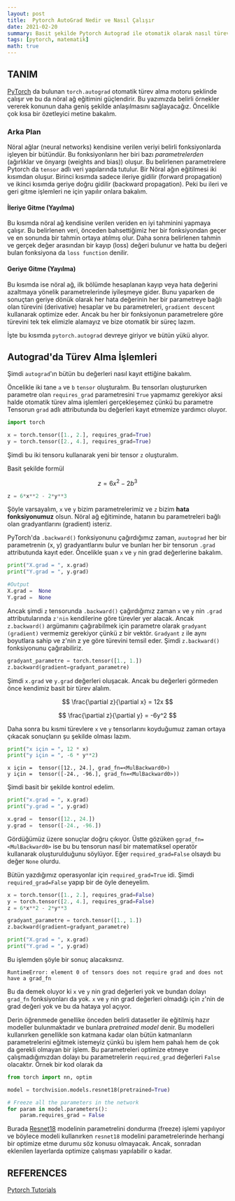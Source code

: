 ```yaml
---
layout: post
title:  Pytorch AutoGrad Nedir ve Nasıl Çalışır
date: 2021-02-20
summary: Basit şekilde Pytorch Autograd ile otomatik olarak nasıl türev işlemleri halledilir.
tags: [pytorch, matematik]
math: true
---
```



## TANIM

[PyTorch](https://pytorch.org/) da bulunan `torch.autograd` otomatik türev alma motoru şeklinde çalışır ve bu da nöral ağ eğitimini güçlendirir. Bu yazımızda belirli örnekler vererek konunun daha geniş şekilde anlaşılmasını sağlayacağız. Öncelikle çok kısa bir özetleyici metine bakalım.


### Arka Plan

Nöral ağlar (neural networks) kendisine verilen veriyi belirli fonksiyonlarda işleyen bir bütündür. Bu fonksiyonların her biri bazı *parametrelerden* (ağırlıklar ve önyargı (weights and bias)) oluşur. Bu belirlenen parametrelere Pytorch da `tensor` adlı veri yapılarında tutulur. Bir Nöral ağın eğitilmesi iki kısımdan oluşur. Birinci kısımda sadece ileriye gidilir (forward propagation) ve ikinci kısımda geriye doğru gidilir (backward propagation). Peki bu ileri ve geri gitme işlemleri ne için yapılır onlara bakalım. 


#### **İleriye Gitme (Yayılma)**

Bu kısımda nöral ağ kendisine verilen veriden en iyi tahminini yapmaya çalışır. Bu belirlenen veri, önceden bahsettiğimiz her bir fonksiyondan geçer ve en sonunda bir tahmin ortaya atılmış olur. Daha sonra belirlenen tahmin ve gerçek değer arasından bir kayıp (loss) değeri bulunur ve hatta bu değeri bulan fonksiyona da `loss function` denilir. 


#### **Geriye Gitme (Yayılma)**

Bu kısımda ise nöral ağ, ilk bölümde hesaplanan kayıp veya hata değerini azaltmaya yönelik parametrelerinde iyileşmeye gider. Bunu yaparken de sonuçtan geriye dönük olarak her hata değerinin her bir parametreye bağlı olan türevini (derivative) hesaplar ve bu parametreleri, `gradient descent` kullanarak optimize eder. Ancak bu her bir fonksiyonun parametrelere göre türevini tek tek elimizle alamayız ve bize otomatik bir süreç lazım. 


İşte bu kısımda `pytorch.autograd` devreye giriyor ve bütün yükü alıyor. 


## Autograd'da Türev Alma İşlemleri 

Şimdi `autograd`'ın bütün bu değerleri nasıl kayıt ettiğine bakalım. 

Öncelikle iki tane `a` ve `b` `tensor` oluşturalım. Bu tensorları oluştururken parametre olan `requires_grad` parametresini `True` yapmamız gerekiyor aksi halde otomatik türev alma işlemleri gerçekleşemez çünkü bu parametre Tensorun `grad` adlı attributunda bu değerleri kayıt etmemize yardımcı oluyor. 

```python
import torch

x = torch.tensor([1., 2.], requires_grad=True)
y = torch.tensor([2., 4.], requires_grad=True)
```

Şimdi bu iki tensoru kullanarak yeni bir tensor `z` oluşturalım.

Basit şekilde formül 

$$
z = 6x^2 - 2b^3
$$

```python
z = 6*x**2 - 2*y**3
```

Şöyle varsayalım, `x` ve `y` bizim parametrelerimiz ve `z` bizim **hata fonksiyonumuz** olsun. Nöral ağ eğitiminde, hatanın bu parametreleri bağlı olan gradyantlarını (gradient) isteriz. 

PyTorch'da `.backward()` fonksiyonunu çağırdığımız zaman, `auutograd` her bir parametrenin (x, y) gradyantlarını bulur ve bunları her bir tensorun `.grad` attributunda kayıt eder. Öncelikle şuan `x` ve `y` nin grad değerlerine bakalım. 

```python
print("X.grad = ", x.grad)
print("Y.grad = ", y.grad)
```

```python
#Output
X.grad =  None
Y.grad =  None
```

Ancak şimdi `z` tensorunda `.backward()` çağırdığımız zaman `x` ve `y` nin `.grad` attributularında `z'nin` kendilerine göre türevler yer alacak. Ancak `z.backward()` argümanını çağırabilmek için parametre olarak `gradyant (gradient)`  vermemiz gerekiyor çünkü z bir vektör. `Gradyant` `z` ile aynı boyutlara sahip ve z'nin z ye göre türevini temsil eder. Şimdi `z.backward()` fonksiyonunu çağırabiliriz. 

```python
gradyant_parametre = torch.tensor([1., 1.])
z.backward(gradient=gradyant_parametre)
```

Şimdi `x.grad` ve `y.grad` değerleri oluşacak. Ancak bu değerleri görmeden önce kendimiz basit bir türev alalım. 

$$
\frac{\partial z}{\partial x} = 12x
$$

$$
\frac{\partial z}{\partial y} = -6y^2 
$$

Daha sonra bu kısmi türevlere `x` ve `y` tensorlarını koyduğumuz zaman ortaya çıkacak sonuçların şu şekilde olması lazım. 

```python
print("x için = ", 12 * x)
print("y için = ", -6 * y**2)
```

```
x için =  tensor([12., 24.], grad_fn=<MulBackward0>)
y için =  tensor([-24., -96.], grad_fn=<MulBackward0>))
```

Şimdi basit bir şekilde kontrol edelim.

```python
print("x.grad = ", x.grad)
print("y.grad = ", y.grad)
```

```python
x.grad =  tensor([12., 24.])
y.grad =  tensor([-24., -96.])
```

Gördüğümüz üzere sonuçlar doğru çıkıyor. Üstte gözüken `ggrad_fn=<MulBackward0>` ise bu bu tensorun nasıl bir matematiksel operatör kullanarak oluşturulduğunu söylüyor. Eğer `required_grad=False` olsaydı bu değer `None` olurdu. 

Bütün yazdığımız operasyonlar için `required_grad=True` idi. Şimdi `required_grad=False` yapıp bir de öyle deneyelim.

```python
x = torch.tensor([1., 2.], requires_grad=False)
y = torch.tensor([2., 4.], requires_grad=False)
z = 6*x**2 - 2*y**3

gradyant_parametre = torch.tensor([1., 1.])
z.backward(gradient=gradyant_parametre)

print("X.grad = ", x.grad)
print("Y.grad = ", y.grad)
```
Bu işlemden şöyle bir sonuç alacaksınız.
```
RuntimeError: element 0 of tensors does not require grad and does not have a grad_fn
```

Bu da demek oluyor ki `x` ve `y` nin grad değerleri yok ve bundan dolayı `grad_fn` fonksiyonları da yok. `x` ve `y` nin grad değerleri olmadığı için `z`'nin de grad değeri yok ve bu da hataya yol açıyor. 


Derin öğrenmede genellike önceden belirli datasetler ile eğitilmiş hazır modeller bulunmaktadır ve bunlara *pretrained model* denir. Bu modelleri kullanırken genellikle son katmana kadar olan bütün katmanların parametrelerini eğitmek istemeyiz çünkü bu işlem hem pahalı hem de çok da gerekli olmayan bir işlem. Bu parametreleri optimize etmeye çalışmadığımızdan dolayı bu parametrelerin `required_grad` değerleri `False` olacaktır. Örnek bir kod olarak da 

```python
from torch import nn, optim

model = torchvision.models.resnet18(pretrained=True)

# Freeze all the parameters in the network
for param in model.parameters():
    param.requires_grad = False
```

Burada [Resnet18](https://pytorch.org/hub/pytorch_vision_resnet/) modelinin parametrelini dondurma (freeze) işlemi yapılıyor ve böylece modeli kullanırken `resnet18` modelini parametrelerinde herhangi bir optimize etme durumu söz konusu olmayacak. Ancak, sonradan eklenilen layerlarda optimize çalışması yapılabilir o kadar. 

## REFERENCES
[Pytorch Tutorials](https://pytorch.org/tutorials/beginner/blitz/autograd_tutorial.html#sphx-glr-beginner-blitz-autograd-tutorial-py)


